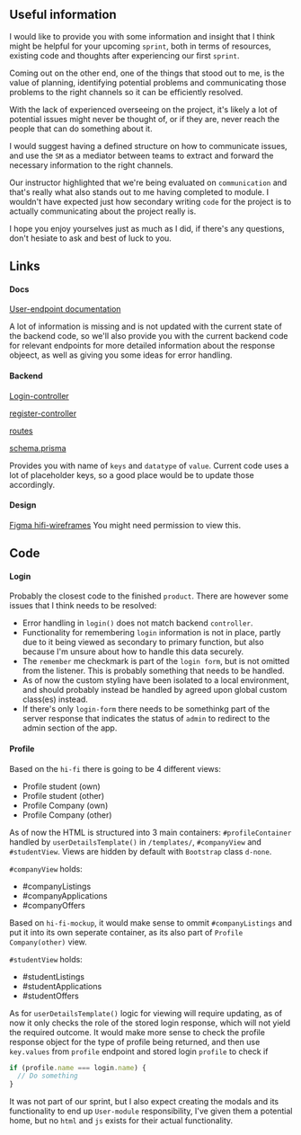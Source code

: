 ## Useful information

I would like to provide you with some information and insight that I think might be helpful for your upcoming `sprint`, both in terms of resources, existing code and thoughts after experiencing our first `sprint`.

Coming out on the other end, one of the things that stood out to me, is the value of planning, identifying potential problems and communicating those problems to the right channels so it can be efficiently resolved.

With the lack of experienced overseeing on the project, it's likely a lot of potential issues might never be thought of, or if they are, never reach the people that can do something about it.

I would suggest having a defined structure on how to communicate issues, and use the `SM` as a mediator between teams to extract and forward the necessary information to the right channels.

Our instructor highlighted that we're being evaluated on `communication` and that's really what also stands out to me having completed to module. I wouldn't have expected just how secondary writing `code` for the project is to actually communicating about the project really is.

I hope you enjoy yourselves just as much as I did, if there's any questions, don't hesiate to ask and best of luck to you.

## Links

#### Docs

[User-endpoint documentation](https://github.com/NoroffFEU/agency-api.noroff.dev/blob/main/User-Endpoint-Documentation.md)

A lot of information is missing and is not updated with the current state of the backend code, so we'll also provide you with the current backend code for relevant endpoints for more detailed information about the response objeect, as well as giving you some ideas for error handling.

#### Backend

[Login-controller](https://github.com/NoroffFEU/agency-api.noroff.dev/blob/main/src/modules/user/controllers/controllerLogin.js)

[register-controller](https://github.com/NoroffFEU/agency-api.noroff.dev/blob/main/src/modules/user/controllers/controllerRegister.js)

[routes](https://github.com/NoroffFEU/agency-api.noroff.dev/blob/main/src/modules/user/routes.js)

[schema.prisma](https://github.com/NoroffFEU/agency-api.noroff.dev/blob/main/prisma/schema.prisma)

Provides you with name of `keys` and `datatype` of `value`. Current code uses a lot of placeholder keys, so a good place would be to update those accordingly.

#### Design

[Figma hifi-wireframes](https://github.com/NoroffFEU/agency-api.noroff.dev/blob/main/prisma/schema.prisma)
You might need permission to view this.

## Code

#### Login

Probably the closest code to the finished `product`. There are however some issues that I think needs to be resolved:

- Error handling in `login()` does not match backend `controller`.
- Functionality for remembering `login` information is not in place, partly due to it being viewed as secondary to primary function, but also because I'm unsure about how to handle this data securely.
- The `remember` me checkmark is part of the `login form`, but is not omitted from the listener. This is probably something that needs to be handled.
- As of now the custom styling have been isolated to a local environment, and should probably instead be handled by agreed upon global custom class(es) instead.
- If there's only `login-form` there needs to be somethinkg part of the server response that indicates the status of `admin` to redirect to the admin section of the app.

#### Profile

Based on the `hi-fi` there is going to be 4 different views:

- Profile student (own)
- Profile student (other)
- Profile Company (own)
- Profile Company (other)

As of now the HTML is structured into 3 main containers: `#profileContainer` handled by `userDetailsTemplate()` in `/templates/`, `#companyView` and `#studentView`. Views are hidden by default with `Bootstrap` class `d-none`.

`#companyView` holds:

- #companyListings
- #companyApplications
- #companyOffers

Based on `hi-fi-mockup`, it would make sense to ommit `#companyListings` and put it into its own seperate container, as its also part of `Profile Company(other)` view.

`#studentView` holds:

- #studentListings
- #studentApplications
- #studentOffers

As for `userDetailsTemplate()` logic for viewing will require updating, as of now it only checks the role of the stored login response, which will not yield the required outcome. It would make more sense to check the profile response object for the type of profile being returned, and then use `key.values` from `profile` endpoint and stored login `profile` to check if

```js
if (profile.name === login.name) {
  // Do something
}
```

It was not part of our sprint, but I also expect creating the modals and its functionality to end up `User-module` responsibility, I've given them a potential home, but no `html` and `js` exists for their actual functionality.
